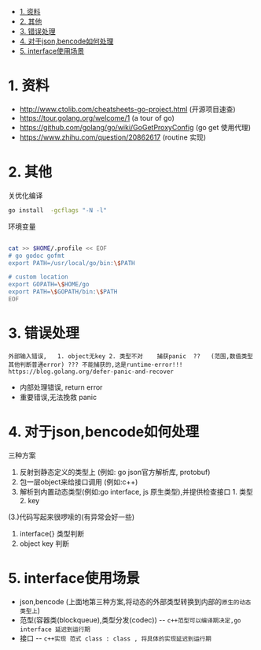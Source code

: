 

<!-- TOC -->

- [1. 资料](#1-资料)
- [2. 其他](#2-其他)
- [3. 错误处理](#3-错误处理)
- [4. 对于json,bencode如何处理](#4-对于jsonbencode如何处理)
- [5. interface使用场景](#5-interface使用场景)

<!-- /TOC -->

# 1. 资料

* http://www.ctolib.com/cheatsheets-go-project.html (开源项目速查)
* https://tour.golang.org/welcome/1 (a tour of go)
* https://github.com/golang/go/wiki/GoGetProxyConfig (go get 使用代理)
* https://www.zhihu.com/question/20862617 (routine 实现)

# 2. 其他

关优化编译
```bash
go install  -gcflags "-N -l"
```


环境变量
```bash

cat >> $HOME/.profile << EOF
# go godoc gofmt
export PATH=/usr/local/go/bin:\$PATH

# custom location
export GOPATH=\$HOME/go
export PATH=\$GOPATH/bin:\$PATH
EOF
```

# 3. 错误处理


```
外部输入错误,   1. object无key 2. 类型不对    捕获panic  ??   (范围,数值类型其他判断普通error) ??? 不能捕获的,这是runtime-error!!!
https://blog.golang.org/defer-panic-and-recover
```

* 内部处理错误, return error
* 重要错误,无法挽救 panic


# 4. 对于json,bencode如何处理

三种方案
1. 反射到静态定义的类型上 (例如: go json官方解析库, protobuf)
2. 包一层object来给接口调用 (例如:c++)
3. 解析到内置动态类型(例如:go interface, js 原生类型),并提供检查接口 1. 类型 2. key

(3.)代码写起来很啰嗦的(有异常会好一些)
1. interface{} 类型判断
2. object key 判断


# 5. interface使用场景

* json,bencode (上面地第三种方案,将动态的外部类型转换到内部的`原生的动态类型上`)
* 范型(容器类(blockqueue),类型分发(codec)) -- `c++范型可以编译期决定,go interface 延迟到运行期`
* 接口 --  `c++实现 范式 class : class , 将具体的实现延迟到运行期`
